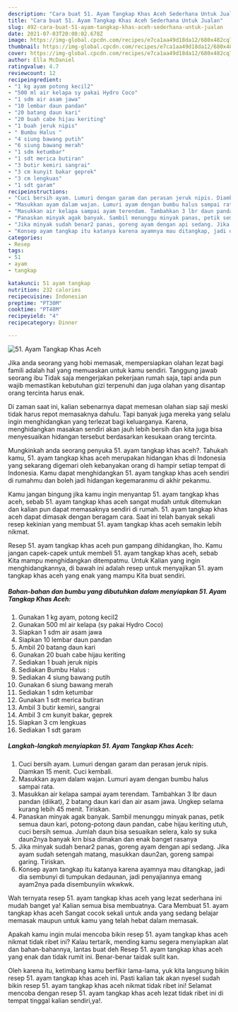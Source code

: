 ```yaml
---
description: "Cara buat 51. Ayam Tangkap Khas Aceh Sederhana Untuk Jualan"
title: "Cara buat 51. Ayam Tangkap Khas Aceh Sederhana Untuk Jualan"
slug: 492-cara-buat-51-ayam-tangkap-khas-aceh-sederhana-untuk-jualan
date: 2021-07-03T20:08:02.678Z
image: https://img-global.cpcdn.com/recipes/e7ca1aa49d18da12/680x482cq70/51-ayam-tangkap-khas-aceh-foto-resep-utama.jpg
thumbnail: https://img-global.cpcdn.com/recipes/e7ca1aa49d18da12/680x482cq70/51-ayam-tangkap-khas-aceh-foto-resep-utama.jpg
cover: https://img-global.cpcdn.com/recipes/e7ca1aa49d18da12/680x482cq70/51-ayam-tangkap-khas-aceh-foto-resep-utama.jpg
author: Ella McDaniel
ratingvalue: 4.7
reviewcount: 12
recipeingredient:
- "1 kg ayam potong kecil2"
- "500 ml air kelapa sy pakai Hydro Coco"
- "1 sdm air asam jawa"
- "10 lembar daun pandan"
- "20 batang daun kari"
- "20 buah cabe hijau keriting"
- "1 buah jeruk nipis"
- " Bumbu Halus "
- "4 siung bawang putih"
- "6 siung bawang merah"
- "1 sdm ketumbar"
- "1 sdt merica butiran"
- "3 butir kemiri sangrai"
- "3 cm kunyit bakar geprek"
- "3 cm lengkuas"
- "1 sdt garam"
recipeinstructions:
- "Cuci bersih ayam. Lumuri dengan garam dan perasan jeruk nipis. Diamkan 15 menit. Cuci kembali."
- "Masukkan ayam dalam wajan. Lumuri ayam dengan bumbu halus sampai rata."
- "Masukkan air kelapa sampai ayam terendam. Tambahkan 3 lbr daun pandan (diikat), 2 batang daun kari dan air asam jawa. Ungkep selama kurang lebih 45 menit. Tiriskan."
- "Panaskan minyak agak banyak. Sambil menunggu minyak panas, petik semua daun kari, potong-potong daun pandan, cabe hijau keriting utuh, cuci bersih semua. Jumlah daun bisa sesuaikan selera, kalo sy suka daun2nya banyak krn bisa dimakan dan enak banget rasanya"
- "Jika minyak sudah benar2 panas, goreng ayam dengan api sedang. Jika ayam sudah setengah matang, masukkan daun2an, goreng sampai garing. Tiriskan."
- "Konsep ayam tangkap itu katanya karena ayamnya mau ditangkap, jadi dia sembunyi di tumpukan dedaunan, jadi penyajiannya emang ayam2nya pada disembunyiin wkwkwk."
categories:
- Resep
tags:
- 51
- ayam
- tangkap

katakunci: 51 ayam tangkap 
nutrition: 232 calories
recipecuisine: Indonesian
preptime: "PT30M"
cooktime: "PT48M"
recipeyield: "4"
recipecategory: Dinner

---
```



![51. Ayam Tangkap Khas Aceh](https://img-global.cpcdn.com/recipes/e7ca1aa49d18da12/680x482cq70/51-ayam-tangkap-khas-aceh-foto-resep-utama.jpg)

Jika anda seorang yang hobi memasak, mempersiapkan olahan lezat bagi famili adalah hal yang memuaskan untuk kamu sendiri. Tanggung jawab seorang ibu Tidak saja mengerjakan pekerjaan rumah saja, tapi anda pun wajib memastikan kebutuhan gizi terpenuhi dan juga olahan yang disantap orang tercinta harus enak.

Di zaman  saat ini, kalian sebenarnya dapat memesan olahan siap saji meski tidak harus repot memasaknya dahulu. Tapi banyak juga mereka yang selalu ingin menghidangkan yang terlezat bagi keluarganya. Karena, menghidangkan masakan sendiri akan jauh lebih bersih dan kita juga bisa menyesuaikan hidangan tersebut berdasarkan kesukaan orang tercinta. 



Mungkinkah anda seorang penyuka 51. ayam tangkap khas aceh?. Tahukah kamu, 51. ayam tangkap khas aceh merupakan hidangan khas di Indonesia yang sekarang digemari oleh kebanyakan orang di hampir setiap tempat di Indonesia. Kamu dapat menghidangkan 51. ayam tangkap khas aceh sendiri di rumahmu dan boleh jadi hidangan kegemaranmu di akhir pekanmu.

Kamu jangan bingung jika kamu ingin menyantap 51. ayam tangkap khas aceh, sebab 51. ayam tangkap khas aceh sangat mudah untuk ditemukan dan kalian pun dapat memasaknya sendiri di rumah. 51. ayam tangkap khas aceh dapat dimasak dengan beragam cara. Saat ini telah banyak sekali resep kekinian yang membuat 51. ayam tangkap khas aceh semakin lebih nikmat.

Resep 51. ayam tangkap khas aceh pun gampang dihidangkan, lho. Kamu jangan capek-capek untuk membeli 51. ayam tangkap khas aceh, sebab Kita mampu menghidangkan ditempatmu. Untuk Kalian yang ingin menghidangkannya, di bawah ini adalah resep untuk menyajikan 51. ayam tangkap khas aceh yang enak yang mampu Kita buat sendiri.

<!--inarticleads1-->

##### Bahan-bahan dan bumbu yang dibutuhkan dalam menyiapkan 51. Ayam Tangkap Khas Aceh:

1. Gunakan 1 kg ayam, potong kecil2
1. Gunakan 500 ml air kelapa (sy pakai Hydro Coco)
1. Siapkan 1 sdm air asam jawa
1. Siapkan 10 lembar daun pandan
1. Ambil 20 batang daun kari
1. Gunakan 20 buah cabe hijau keriting
1. Sediakan 1 buah jeruk nipis
1. Sediakan  Bumbu Halus :
1. Sediakan 4 siung bawang putih
1. Gunakan 6 siung bawang merah
1. Sediakan 1 sdm ketumbar
1. Gunakan 1 sdt merica butiran
1. Ambil 3 butir kemiri, sangrai
1. Ambil 3 cm kunyit bakar, geprek
1. Siapkan 3 cm lengkuas
1. Sediakan 1 sdt garam




<!--inarticleads2-->

##### Langkah-langkah menyiapkan 51. Ayam Tangkap Khas Aceh:

1. Cuci bersih ayam. Lumuri dengan garam dan perasan jeruk nipis. Diamkan 15 menit. Cuci kembali.
1. Masukkan ayam dalam wajan. Lumuri ayam dengan bumbu halus sampai rata.
1. Masukkan air kelapa sampai ayam terendam. Tambahkan 3 lbr daun pandan (diikat), 2 batang daun kari dan air asam jawa. Ungkep selama kurang lebih 45 menit. Tiriskan.
1. Panaskan minyak agak banyak. Sambil menunggu minyak panas, petik semua daun kari, potong-potong daun pandan, cabe hijau keriting utuh, cuci bersih semua. Jumlah daun bisa sesuaikan selera, kalo sy suka daun2nya banyak krn bisa dimakan dan enak banget rasanya
1. Jika minyak sudah benar2 panas, goreng ayam dengan api sedang. Jika ayam sudah setengah matang, masukkan daun2an, goreng sampai garing. Tiriskan.
1. Konsep ayam tangkap itu katanya karena ayamnya mau ditangkap, jadi dia sembunyi di tumpukan dedaunan, jadi penyajiannya emang ayam2nya pada disembunyiin wkwkwk.




Wah ternyata resep 51. ayam tangkap khas aceh yang lezat sederhana ini mudah banget ya! Kalian semua bisa membuatnya. Cara Membuat 51. ayam tangkap khas aceh Sangat cocok sekali untuk anda yang sedang belajar memasak maupun untuk kamu yang telah hebat dalam memasak.

Apakah kamu ingin mulai mencoba bikin resep 51. ayam tangkap khas aceh nikmat tidak ribet ini? Kalau tertarik, mending kamu segera menyiapkan alat dan bahan-bahannya, lantas buat deh Resep 51. ayam tangkap khas aceh yang enak dan tidak rumit ini. Benar-benar taidak sulit kan. 

Oleh karena itu, ketimbang kamu berfikir lama-lama, yuk kita langsung bikin resep 51. ayam tangkap khas aceh ini. Pasti kalian tak akan nyesel sudah bikin resep 51. ayam tangkap khas aceh nikmat tidak ribet ini! Selamat mencoba dengan resep 51. ayam tangkap khas aceh lezat tidak ribet ini di tempat tinggal kalian sendiri,ya!.

